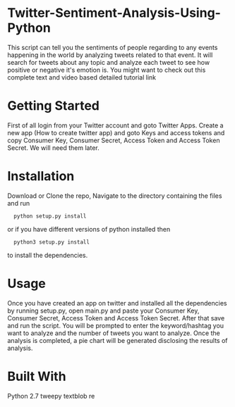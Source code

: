 # Twitter-Sentiment-Analysis-Using-Python

This script can tell you the sentiments of people regarding to any events happening in the world by analyzing tweets related to that event. It will search for tweets about any topic and analyze each tweet to see how positive or negative it's emotion is. You might want to check out this complete text and video based detailed tutorial link

# Getting Started

First of all login from your Twitter account and goto Twitter Apps. Create a new app (How to create twitter app) and goto Keys and access tokens and copy Consumer Key, Consumer Secret, Access Token and Access Token Secret. We will need them later.

# Installation

Download or Clone the repo, Navigate to the directory containing the files and run

      python setup.py install
      
or if you have different versions of python installed then

      python3 setup.py install 
      
to install the dependencies.


# Usage

Once you have created an app on twitter and installed all the dependencies by running setup.py, open main.py and paste your Consumer Key, Consumer Secret, Access Token and Access Token Secret. After that save and run the script. You will be prompted to enter the keyword/hashtag you want to analyze and the number of tweets you want to analyze. Once the analysis is completed, a pie chart will be generated disclosing the results of analysis.


# Built With

Python 2.7
tweepy
textblob
re
